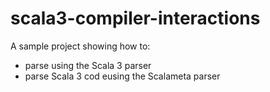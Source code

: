 # scala3-compiler-interactions

A sample project showing how to:
- parse using the Scala 3 parser
- parse Scala 3 cod eusing the Scalameta parser
